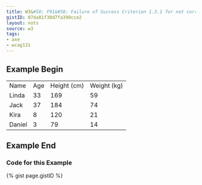 ```yaml
---
title: W3&#58; F91&#58; Failure of Success Criterion 1.3.1 for not correctly marking up table headers
gistID: 07da81f30d7fa390cce2
layout: nots
source: w3
tags:
- axe
- wcag131
---
```


<h2 aria-describedby="{{ page.gistID }}">Example Begin</h2>
<div class="rendered-not">
<table>
   
   <tr>
      <td>Name</td>
      <td>Age</td>
      <td>Height (cm)</td>
      <td>Weight (kg)</td>
   </tr>   
   
   <tr>
      <td>Linda</td>
      <td>33</td>
      <td>169</td>
      <td>59</td>
   </tr>   
   
   <tr>
      <td>Jack</td>
      <td>37</td>
      <td>184</td>
      <td>74</td>
   </tr>    
   
   <tr>
      <td>Kira</td>
      <td>8</td>
      <td>120</td>
      <td>21</td>
   </tr>   
   
   <tr>
      <td>Daniel</td>
      <td>3</td>
      <td>79</td>
      <td>14</td>
   </tr>  
</table>
</div> <!-- rendered-not -->

<h2 aria-describedby="{{ page.gistID }}">Example End</h2>

<h3 aria-describedby="{{ page.gistID }}">Code for this Example</h3>
{% gist page.gistID %}